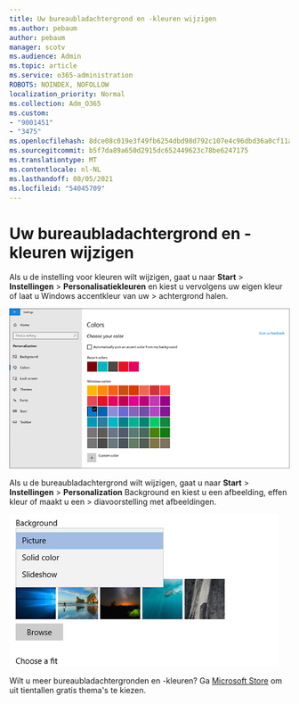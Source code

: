 ```yaml
---
title: Uw bureaubladachtergrond en -kleuren wijzigen
ms.author: pebaum
author: pebaum
manager: scotv
ms.audience: Admin
ms.topic: article
ms.service: o365-administration
ROBOTS: NOINDEX, NOFOLLOW
localization_priority: Normal
ms.collection: Adm_O365
ms.custom:
- "9001451"
- "3475"
ms.openlocfilehash: 8dce08c019e3f49fb6254dbd98d792c107e4c96dbd36a0cf11aff70e171e7649
ms.sourcegitcommit: b5f7da89a650d2915dc652449623c78be6247175
ms.translationtype: MT
ms.contentlocale: nl-NL
ms.lasthandoff: 08/05/2021
ms.locfileid: "54045709"
---
```

# <a name="change-your-desktop-background-and-colors"></a>Uw bureaubladachtergrond en -kleuren wijzigen

Als u de instelling voor kleuren wilt wijzigen, gaat u naar **Start**  >  **Instellingen**  >  **Personalisatiekleuren** en kiest u vervolgens uw eigen kleur of laat u Windows accentkleur van uw  >  achtergrond halen.

![Uw kleuren aan uw persoonlijke voorkeur Windows.](media/windows-personalization-colors.png)

Als u de bureaubladachtergrond wilt wijzigen, gaat u naar **Start**  >  **Instellingen**  >  **Personalization** Background en kiest u een afbeelding, effen kleur of maakt u een  >  diavoorstelling met afbeeldingen. 

![Wijzig uw Windows bureaubladachtergrond.](media/windows-desktop-background.png)

Wilt u meer bureaubladachtergronden en -kleuren? Ga [Microsoft Store](https://www.microsoft.com/store/collections/windowsthemes) om uit tientallen gratis thema's te kiezen.
